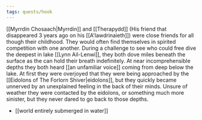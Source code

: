 ```yaml
---
tags: quests/hook
---
```

[[Myrrdin Chosaach|Myrrdin]] and [[Therapydd]] (His friend that disappeared 3 years ago on his [[A'lawdrinaieth]]) were close friends for all though their childhood. They would often find themselves in spirited competition with one another. During a challenge to see who could free dive the deepest in lake [[Lynn Ail-Lenwi]], they both dove miles beneath the surface as the can hold their breath indefinitely. At near incomprehensible depths they both heard [[an unfamiliar voice]] coming from deep below the lake. At first they were overjoyed that they were being approached by the [[Eidolons of The Forlorn Shiver|eidolons]], but they quickly became unnerved by an unexplained feeling in the back of their minds. Unsure of weather they were contacted by the eidolons, or something much more sinister, but they never dared to go back to those depths.

- [[world entirely submerged in water]]